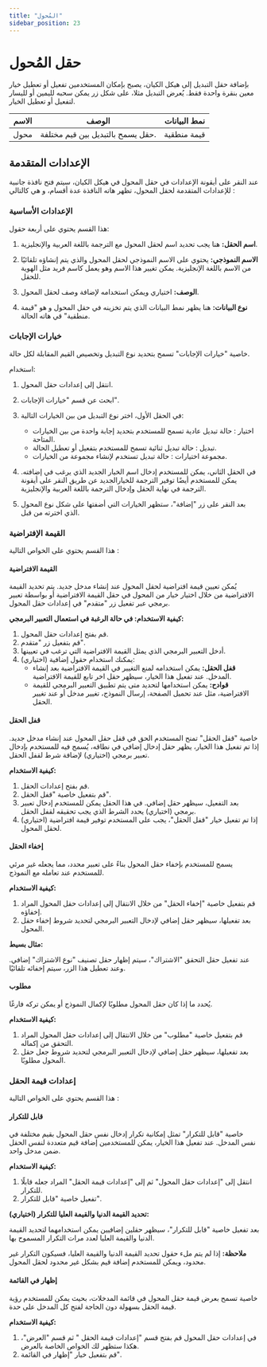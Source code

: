 ```yaml
---
title: "المُحول"
sidebar_position: 23
---
```


# حقل المُحول 

بإضافة حقل التبديل إلى هيكل الكيان، يصبح بإمكان المستخدمين تفعيل أو تعطيل خيار معين بنقرة واحدة فقط. يُعرض التبديل مثلا، على شكل زر يمكن سحبه لليمين أو لليسار لتفعيل أو تعطيل الخيار.


| الاسم            | الوصف                                                                      | نمط البيانات             |
|--------------|--------------------------------------------------------------------------|------------------------|
| محول  | حقل يسمح بالتبديل بين قيم مختلفة.                                         | قيمة منطقية                   |

## الإعدادات المتقدمة

عند النقر على أيقونة الإعدادات في حقل المحول في هيكل الكيان، سيتم فتح نافذة جانبية للإعدادات المتقدمة لحقل المحول، تظهر هاته النافذة عدة أقسام، و هي كالتالي :

### الإعدادات الأساسية

هذا القسم يحتوي على أربعة حقول:

1. **اسم الحقل:** هنا يجب تحديد اسم لحقل المحول مع الترجمة باللغة العربية والإنجليزية.

2. **الاسم النموذجي:** يحتوي على الاسم النموذجي لحقل المحول والذي يتم إنشاؤه تلقائيًا من الاسم باللغة الإنجليزية. يمكن تغيير هذا الاسم وهو يعمل كاسم فريد مثل الهوية  للحقل.

3. **الوصف:** اختياري ويمكن استخدامه لإضافة وصف لحقل المحول.

4. **نوع البيانات:** هنا يظهر نمط البيانات الذي يتم تخزينه في حقل المحول و هو "قيمة منطقية" قي هاته الحالة.

### خيارات الإجابات 

خاصية "خيارات الإجابات" تسمح بتحديد نوع التبديل وتخصيص القيم المقابلة لكل حالة.

استخدام:
1. انتقل إلى إعدادات حقل المحول.
2. ابحث عن قسم "خيارات الإجابات".
3. في الحقل الأول، اختر نوع التبديل من بين الخيارات التالية:
   - اختيار : حالة تبديل عادية تسمح للمستخدم بتحديد إجابة واحدة من بين الخيارات المتاحة.
   - تبديل : حالة تبديل ثنائية تسمح للمستخدم بتفعيل أو تعطيل الحالة.
   - مجموعة اختيارات : حالة تبديل تستخدم لإنشاء مجموعة من الخيارات.

4. في الحقل الثاني، يمكن للمستخدم إدخال اسم الخيار الجديد الذي يرغب في إضافته. يمكن للمستخدم أيضًا توفير الترجمة للخيارالجديد عن طريق النقر على أيقونة الترجمة في نهاية الحقل وإدخال الترجمة باللغة العربية والإنجليزية.

5. بعد النقر على زر "إضافة"، ستظهر الخيارات التي أضفتها على شكل نوع المحول الذي اخترته من قبل.

### القيمة الإفتراضية

هذا القسم يحتوي على الخواص التالية : 

#### القيمة الافتراضية 

يُمكن تعيين قيمة افتراضية لحقل المحول عند إنشاء مدخل جديد. يتم تحديد القيمة الافتراضية من خلال اختيار خيار من المحول في حقل القيمة الافتراضية أو بواسطة تعبير برمجي عبر تفعيل زر "متقدم" في إعدادات حقل المحول. 

**كيفية الاستخدام: في حالة الرغبة في استعمال التعبير البرمجي:**

1. قم بفتح إعدادات حقل المحول.
2. قم بتفعيل زر "متقدم".
3. أدخل التعبير البرمجي الذي يمثل القيمة الافتراضية التي ترغب في تعيينها.
4. (اختياري) يمكنك استخدام حقول إضافية:
   - **قفل الحقل:** يمكن استخدامه لمنع التغيير في القيمة الافتراضية بعد إنشاء المدخل. عند تفعيل هذا الخيار، سيظهر حقل اخر تابع للقيمة الافتراضية.
    - **قوادح:** يمكن استخدامها لتحديد متى يتم تطبيق التعبير البرمجي للقيمة الافتراضية، مثل عند تحميل الصفحة، إرسال النموذج، تغيير 
    مدخل أو عند تغيير الحقل.

#### قفل الحقل 

خاصية "قفل الحقل" تمنح المستخدم الحق في قفل حقل المحول عند إنشاء مدخل جديد. إذا تم تفعيل هذا الخيار، يظهر حقل إدخال إضافي في نطاقه، يُسمح فيه للمستخدم بإدخال تعبير برمجي (اختياري) لإضافة شرط لقفل الحقل.

**كيفية الاستخدام:**

1. قم بفتح إعدادات الحقل.
2. قم بتفعيل خاصية "قفل الحقل".
3. بعد التفعيل، سيظهر حقل إضافي. في هذا الحقل يمكن للمستخدم إدخال تعبير برمجي (اختياري) يحدد الشرط الذي يجب تحقيقه لقفل الحقل.
4. (اختياري) إذا تم تفعيل خيار "قفل الحقل"، يجب على المستخدم توفير قيمة افتراضية لحقل المحول.

#### إخفاء الحقل 

يسمح للمستخدم بإخفاء حقل المحول بناءً على تعبير محدد، مما يجعله غير مرئي للمستخدم عند تعامله مع النموذج.

**كيفية الاستخدام:**

1. قم بتفعيل خاصية "إخفاء الحقل" من خلال الانتقال إلى إعدادات حقل المحول المراد إخفاؤه.
2. بعد تفعيلها، سيظهر حقل إضافي لإدخال التعبير البرمجي لتحديد شروط  إخفاء حقل المحول.

**مثال بسيط:**

عند تفعيل حقل التحقق "الاشتراك"، سيتم إظهار حقل تصنيف "نوع الاشتراك" إضافي. وعند تعطيل هذا الزر، سيتم إخفائه تلقائيًا.

#### مطلوب 

يُحدد ما إذا كان حقل المحول مطلوبًا لإكمال النموذج أو يمكن تركه فارغًا.

**كيفية الاستخدام:**

1. قم بتفعيل خاصية "مطلوب" من خلال الانتقال إلى إعدادات حقل المحول المراد التحقق من إكماله.
2. بعد تفعيلها، سيظهر حقل إضافي لإدخال التعبير البرمجي لتحديد شروط جعل حقل المحول مطلوبًا.

### إعدادات قيمة الحقل

هذا القسم يحتوي على الخواص التالية : 

#### قابل للتكرار 

 خاصية "قابل للتكرار" تمثل إمكانية تكرار إدخال نفس حقل المحول بقيم مختلفة في نفس المدخل. عند تفعيل هذا الخيار، يمكن للمستخدمين إضافة قيم متعددة لنفس الحقل ضمن مدخل واحد.

**كيفية الاستخدام:**

1. انتقل إلى "إعدادات حقل المحول" ثم إلى "إعدادات قيمة الحقل" المراد جعله قابلًا للتكرار.
2. تفعيل خاصية "قابل للتكرار".

**تحديد القيمة الدنيا والقيمة العليا للتكرار (اختياري):**

بعد تفعيل خاصية "قابل للتكرار"، سيظهر حقلين إضافيين يمكن استخدامهما لتحديد القيمة الدنيا والقيمة العليا لعدد مرات التكرار المسموح بها.

**ملاحظة:** إذا لم يتم ملء حقول تحديد القيمة الدنيا والقيمة العليا، فسيكون التكرار غير محدود، ويمكن للمستخدم إضافة قيم بشكل غير محدود لحقل المحول.

#### إظهار في القائمة 

 خاصية تسمح بعرض قيمة حقل المحول في قائمة المدخلات، بحيث يمكن للمستخدم رؤية قيمة الحقل بسهولة دون الحاجة لفتح كل المدخل على حدة.

**كيفية الاستخدام:**

1. في إعدادات حقل المحول قم بفتح قسم "إعدادات قيمة الحقل " ثم قسم "العرض"، هكذا ستظهر لك الخواص الخاصة بالعرض.
2. قم بتفعيل خيار "إظهار في القائمة".
